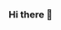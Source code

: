 ### Hi there 👋

<!--
**sturmlichtz/sturmlichtz** is a ✨ _special_ ✨ repository because its `README.md` (this file) appears on your GitHub profile.

Here are some ideas to get you started:

- 🔭 I’m currently working on HTML, CSS, Bootstarp
- 🌱 I’m currently learning JavaScript
- 👯 I’m looking to collaborate on ...
- 🤔 I’m looking for help with 
- 💬 Ask me about ...
- 📫 How to reach me: backend.roshan@gmail.com
- 😄 Interests: AWS,Networking
- ⚡ Fun fact: spend free time reading mangas and fantasy...
-->
